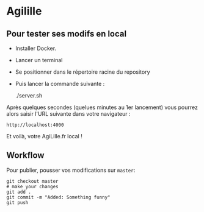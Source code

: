 # Agilille

## Pour tester ses modifs en local

- Installer Docker.
- Lancer un terminal
- Se positionner dans le répertoire racine du repository 
- Puis lancer la commande suivante :


    ./server.sh

Après quelques secondes (quelues minutes au 1er lancement) vous pourrez alors saisir l'URL suivante dans votre navigateur :

    http://localhost:4000

Et voilà, votre AgiLille.fr local !

## Workflow

Pour publier, pousser vos modifications sur `master`:

    git checkout master
    # make your changes
    git add .
    git commit -m "Added: Something funny"
    git push
